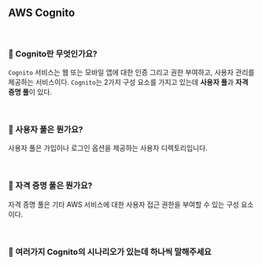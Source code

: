 ## AWS Cognito

<br>

### :book: Cognito란 무엇인가요?

`Cognito` 서비스는 웹 또는 모바일 앱에 대한 인증 그리고 권한 부여하고, 사용자 관리를 제공하는 서비스이다. `Cognito`는 2가지 구성 요소를 가지고 있는데 **사용자 풀**과 **자격 증명 풀**이 있다.

<br>

### :book: 사용자 풀은 뭔가요?

사용자 풀은 가입이나 로그인 옵션을 제공하는 사용자 디렉토리입니다.

<br>

### :book: 자격 증명 풀은 뭔가요?

자격 증명 풀은 기타 AWS 서비스에 대한 사용자 접근 권한을 부여할 수 있는 구성 요소이다.

<br>

### :book: 여러가지 Cognito의 시나리오가 있는데 하나씩 말해주세요